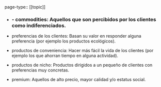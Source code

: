 page-type:: [[topic]]
- ### - commodities: Aquellos que son percibidos por los clientes como indiferenciados.

- preferencias de los clientes: Basan su valor en responder alguna preferencia (por ejemplo los productos ecológicos).

- productos de conveniencia: Hacer más fácil la vida de los clientes (por ejemplo los que ahorran tiempo en alguna actividad).

- productos de nicho: Productos dirigidos a un pequeño de clientes con preferencias muy concretas.

- premium: Aquellos de alto precio, mayor calidad y/o estatus social.



